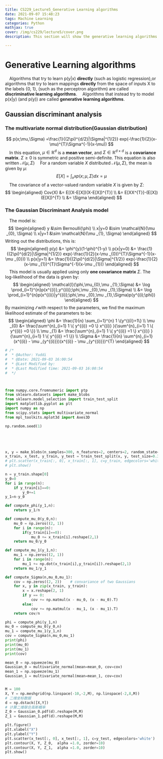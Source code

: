 ```yaml
---
title: CS229_Lecture5_Generative Learning algorithms
date: 2021-09-07 15:48:23
tags: Machine Learning
categories: Python
mathjax: true
cover: /img/cs229/lecture5/cover.png
description: This section will show the generative learning algorithms and the difference between discriminative learning algorithms and generative learning algorithms.

---
```



# Generative Learning algorithms
&emsp;Algorithms that try to learn p(y|x) **directly** (such as logistic regression),or algorithms that try to learn mappings **directly** from the space of inputs X to the labels {0, 1}, (such as the perceptron algorithm) are called **discriminative learning algorithms**.
&emsp;Algorithms that instead try to model p(x|y) (and p(y)) are called **generative learning algorithms**.

## Gaussian discriminant analysis

### The multivariate normal distribution(Gaussian distribution)
$$ p(x;\mu,\Sigma) =\frac{1}{(2\pi)^{d/2}|\Sigma|^{1/2}} exp(-\frac{1}{2}(x-\mu)^{T}\Sigma^{-1}(x-\mu)) $$
&emsp;In this equation, $\mu \in \mathbb{R}^{d}$ is a **mean vector**, and $\Sigma \in \mathbb{R}^{d \times d}$ is a **covariance matrix**. $\Sigma \geq 0$ is symmetric and positive semi-definite. This equation is also written $\mathcal{N}(\mu, \Sigma)$
&emsp;For a random variable $X$ distributed $\mathcal{N}(\mu, \Sigma)$, the mean is given by $\mu$:
$$E[X] = \int_{x} xp(x;\mu,\Sigma)dx = \mu$$
&emsp;The covariance of a vector-valued random variable $X$ is given by $\Sigma$:
$$
\begin{aligned}
    Cov(X) &= E[(X-E[X])(X-E[X])^{T}] \\
    &= E[XX^{T}]-(E[X])(E[X])^{T} \\
    &= \Sigma
\end{aligned}
$$

### The Gaussian Discriminant Analysis model
&emsp;The model is:
$$
\begin{aligned}
    y &\sim Bernoulli(\phi) \\
    x|y=0 &\sim \mathcal{N}(\mu _{0}, \Sigma) \\
    x|y=1 &\sim \mathcal{N}(\mu _{1}, \Sigma)
\end{aligned}
$$
Writing out the distributions, this is:
$$
\begin{aligned}
    p(y) &= \phi^{y}(1-\phi)^{1-y} \\
    p(x|y=0) &= \frac{1}{(2\pi)^{d/2}|\Sigma|^{1/2}} exp(-\frac{1}{2}(x-\mu _{0})^{T}\Sigma^{-1}(x-\mu _{0})) \\
    p(x|y=1) &= \frac{1}{(2\pi)^{d/2}|\Sigma|^{1/2}} exp(-\frac{1}{2}(x-\mu _{1})^{T}\Sigma^{-1}(x-\mu _{1}))
\end{aligned}
$$
&emsp;This model is usually applied using only **one covariance matrix** $\Sigma$. The log-likelihood of the data is given by:
$$
\begin{aligned}
    \mathcal{l}(\phi,\mu_{0},\mu _{1},\Sigma) &= \log \prod_{i=1}^{n}p(x^{(i)},y^{(i)};\phi,\mu _{0},\mu _{1},\Sigma) \\
    &=  \log \prod_{i=1}^{n}p(x^{(i)}|y^{(i)};\phi,\mu _{0},\mu _{1},\Sigma)p(y^{(i);\phi})
\end{aligned}
$$
By maximizing $\mathcal{l}$ with respect to the parameters, we find the maximum likelihood estimate of the parameters to be:
$$
\begin{aligned}
    \phi &= \frac{1}{n} \sum_{i=1}^{n} 1 \{y^{(i)}=1\} \\
    \mu _{0} &= \frac{\sum^{n}_{i=1} 1 \{ y^{(i)} =0 \} x^{(i)} }{\sum^{n}_{i=1} 1 \{ y^{(i)} =0 \}} \\
    \mu _{1} &= \frac{\sum^{n}_{i=1} 1 \{ y^{(i)} =1 \} x^{(i)} }{\sum^{n}_{i=1} 1 \{ y^{(i)} =1 \}} \\
    \Sigma &= \frac{1}{n} \sum^{n}_{i=1} (x^{(i)} - \mu _{y^{(i)}})(x^{(i)} - \mu _{y^{(i)}})^{T}
\end{aligned}
$$


```Python
# /*
#  * @Author: Yuddi 
#  * @Date: 2021-09-03 16:00:54 
#  * @Last Modified by:    
#  * @Last Modified time: 2021-09-03 16:00:54 
#  */



from numpy.core.fromnumeric import ptp
from sklearn.datasets import make_blobs
from sklearn.model_selection import train_test_split
import matplotlib.pyplot as plt 
import numpy as np 
from scipy.stats import multivariate_normal
from mpl_toolkits.mplot3d import Axes3D

np.random.seed(1)





x, y = make_blobs(n_samples=300, n_features=2, centers=2, random_state=12)
x_train, x_test, y_train, y_test = train_test_split(x, y, test_size=0.3, random_state=0)
# plt.scatter(x_train[:, 0], x_train[:, 1], c=y_train, edgecolors='white')
# plt.show()

n = y_train.shape[0]
y_0=0
for i in range(n):
    if y_train[i]==0:
        y_0+=1
y_1=n-y_0

def compute_phi(y_1,n):
    return y_1/n

def compute_mu_0(y_0,n):
    mu_0 = np.zeros((2, 1))
    for i in range(n):
        if(y_train[i]==0):
            mu_0 += x_train[i].reshape(2,1)
    return mu_0/y_0

def compute_mu_1(y_1,n):
    mu_1 = np.zeros((2, 1))
    for i in range(n):
        mu_1 += np.dot(x_train[i],y_train[i]).reshape(2,1)
    return mu_1/y_1

def compute_Sigma(n,mu_0,mu_1):
    cov = np.zeros((2, 2))    # convariance of two Gaussians
    for x, y in zip(x_train, y_train):
        x = x.reshape(2, 1)
        if y == 0:
            cov += np.matmul(x - mu_0, (x - mu_0).T)
        else:
            cov += np.matmul(x - mu_1, (x - mu_1).T)
    return cov/n

phi = compute_phi(y_1,n)
mu_0 = compute_mu_0(y_0,n)
mu_1 = compute_mu_1(y_1,n)
cov = compute_Sigma(n,mu_0,mu_1)
print(phi)
print(mu_0)
print(mu_1)
print(cov)

mean_0 = np.squeeze(mu_0)
Gaussian_0 = multivariate_normal(mean=mean_0, cov=cov)
mean_1 = np.squeeze(mu_1)
Gaussian_1 = multivariate_normal(mean=mean_1, cov=cov)


M = 100
X, Y = np.meshgrid(np.linspace(-10,-2,M), np.linspace(-2,8,M))
# 二维坐标数据
d = np.dstack([X,Y])
# 计算二维联合高斯概率
Z_0 = Gaussian_0.pdf(d).reshape(M,M)
Z_1 = Gaussian_1.pdf(d).reshape(M,M)

plt.figure()
plt.xlabel("X")
plt.ylabel("Y")
plt.scatter(x_test[:, 0], x_test[:, 1], c=y_test, edgecolors='white')
plt.contour(X, Y, Z_0,  alpha =1.0, zorder=10)
plt.contour(X, Y, Z_1,  alpha =1.0, zorder=10)
plt.show()

```
